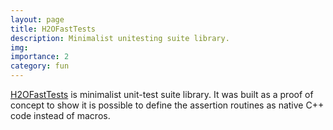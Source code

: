 ```yaml
---
layout: page
title: H2OFastTests
description: Minimalist unitesting suite library.
img: 
importance: 2
category: fun
---
```


<a href="https://github.com/dutiona/H2OFastTests" title="H2OFastTests">H2OFastTests</a> is minimalist unit-test suite
library. It was built as a proof of concept to show it is possible to define the assertion routines as native C++ code
instead of macros.
